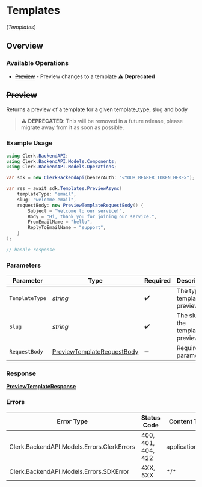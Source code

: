# Templates
(*Templates*)

## Overview

### Available Operations

* [~~Preview~~](#preview) - Preview changes to a template :warning: **Deprecated**

## ~~Preview~~

Returns a preview of a template for a given template_type, slug and body

> :warning: **DEPRECATED**: This will be removed in a future release, please migrate away from it as soon as possible.

### Example Usage

<!-- UsageSnippet language="csharp" operationID="PreviewTemplate" method="post" path="/templates/{template_type}/{slug}/preview" -->
```csharp
using Clerk.BackendAPI;
using Clerk.BackendAPI.Models.Components;
using Clerk.BackendAPI.Models.Operations;

var sdk = new ClerkBackendApi(bearerAuth: "<YOUR_BEARER_TOKEN_HERE>");

var res = await sdk.Templates.PreviewAsync(
    templateType: "email",
    slug: "welcome-email",
    requestBody: new PreviewTemplateRequestBody() {
        Subject = "Welcome to our service!",
        Body = "Hi, thank you for joining our service.",
        FromEmailName = "hello",
        ReplyToEmailName = "support",
    }
);

// handle response
```

### Parameters

| Parameter                                                                           | Type                                                                                | Required                                                                            | Description                                                                         | Example                                                                             |
| ----------------------------------------------------------------------------------- | ----------------------------------------------------------------------------------- | ----------------------------------------------------------------------------------- | ----------------------------------------------------------------------------------- | ----------------------------------------------------------------------------------- |
| `TemplateType`                                                                      | *string*                                                                            | :heavy_check_mark:                                                                  | The type of template to preview                                                     | email                                                                               |
| `Slug`                                                                              | *string*                                                                            | :heavy_check_mark:                                                                  | The slug of the template to preview                                                 | welcome-email                                                                       |
| `RequestBody`                                                                       | [PreviewTemplateRequestBody](../../Models/Operations/PreviewTemplateRequestBody.md) | :heavy_minus_sign:                                                                  | Required parameters                                                                 |                                                                                     |

### Response

**[PreviewTemplateResponse](../../Models/Operations/PreviewTemplateResponse.md)**

### Errors

| Error Type                                 | Status Code                                | Content Type                               |
| ------------------------------------------ | ------------------------------------------ | ------------------------------------------ |
| Clerk.BackendAPI.Models.Errors.ClerkErrors | 400, 401, 404, 422                         | application/json                           |
| Clerk.BackendAPI.Models.Errors.SDKError    | 4XX, 5XX                                   | \*/\*                                      |